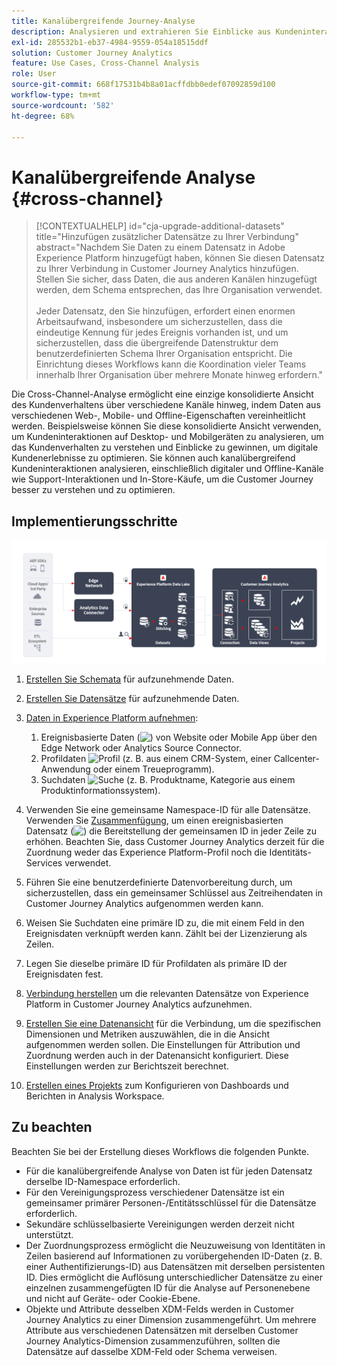 ```yaml
---
title: Kanalübergreifende Journey-Analyse
description: Analysieren und extrahieren Sie Einblicke aus Kundeninteraktionen über die Customer Journey.
exl-id: 285532b1-eb37-4984-9559-054a18515ddf
solution: Customer Journey Analytics
feature: Use Cases, Cross-Channel Analysis
role: User
source-git-commit: 668f17531b4b8a01acffdbb0edef07092859d100
workflow-type: tm+mt
source-wordcount: '582'
ht-degree: 68%

---
```


# Kanalübergreifende Analyse {#cross-channel}

<!-- markdownlint-disable MD034 -->

>[!CONTEXTUALHELP]
>id="cja-upgrade-additional-datasets"
>title="Hinzufügen zusätzlicher Datensätze zu Ihrer Verbindung"
>abstract="Nachdem Sie Daten zu einem Datensatz in Adobe Experience Platform hinzugefügt haben, können Sie diesen Datensatz zu Ihrer Verbindung in Customer Journey Analytics hinzufügen. Stellen Sie sicher, dass Daten, die aus anderen Kanälen hinzugefügt werden, dem Schema entsprechen, das Ihre Organisation verwendet.<br><br>Jeder Datensatz, den Sie hinzufügen, erfordert einen enormen Arbeitsaufwand, insbesondere um sicherzustellen, dass die eindeutige Kennung für jedes Ereignis vorhanden ist, und um sicherzustellen, dass die übergreifende Datenstruktur dem benutzerdefinierten Schema Ihrer Organisation entspricht. Die Einrichtung dieses Workflows kann die Koordination vieler Teams innerhalb Ihrer Organisation über mehrere Monate hinweg erfordern."

<!-- markdownlint-enable MD034 -->

Die Cross-Channel-Analyse ermöglicht eine einzige konsolidierte Ansicht des Kundenverhaltens über verschiedene Kanäle hinweg, indem Daten aus verschiedenen Web-, Mobile- und Offline-Eigenschaften vereinheitlicht werden. Beispielsweise können Sie diese konsolidierte Ansicht verwenden, um Kundeninteraktionen auf Desktop- und Mobilgeräten zu analysieren, um das Kundenverhalten zu verstehen und Einblicke zu gewinnen, um digitale Kundenerlebnisse zu optimieren. Sie können auch kanalübergreifend Kundeninteraktionen analysieren, einschließlich digitaler und Offline-Kanäle wie Support-Interaktionen und In-Store-Käufe, um die Customer Journey besser zu verstehen und zu optimieren.

## Implementierungsschritte

![Ablauf der Implementierungsschritte, wie in diesem Abschnitt beschrieben.](../assets/cca-architecture.png)

1. [Erstellen Sie Schemata](https://experienceleague.adobe.com/docs/experience-platform/xdm/tutorials/create-schema-ui.html?lang=de) für aufzunehmende Daten.
1. [Erstellen Sie Datensätze](https://experienceleague.adobe.com/docs/platform-learn/tutorials/data-ingestion/create-datasets-and-ingest-data.html?lang=de) für aufzunehmende Daten.
1. [Daten in Experience Platform aufnehmen](https://experienceleague.adobe.com/docs/platform-learn/tutorials/data-ingestion/understanding-data-ingestion.html?lang=de):
   1. Ereignisbasierte Daten (![) von ](https://spectrum.adobe.com/static/icons/workflow_18/Smock_Events_18_N.svg) Website oder Mobile App über den Edge Network oder Analytics Source Connector.
   2. Profildaten ![Profil](https://spectrum.adobe.com/static/icons/workflow_18/Smock_User_18_N.svg) (z. B. aus einem CRM-System, einer Callcenter-Anwendung oder einem Treueprogramm).
   3. Suchdaten ![Suche](https://spectrum.adobe.com/static/icons/workflow_18/Smock_Search_18_N.svg) (z. B. Produktname, Kategorie aus einem Produktinformationssystem).

1. Verwenden Sie eine gemeinsame Namespace-ID für alle Datensätze. Verwenden Sie [Zusammenfügung](../../stitching/overview.md), um einen ereignisbasierten Datensatz (![) ](https://spectrum.adobe.com/static/icons/workflow_18/Smock_DataRefresh_18_N.svg) die Bereitstellung der gemeinsamen ID in jeder Zeile zu erhöhen. Beachten Sie, dass Customer Journey Analytics derzeit für die Zuordnung weder das Experience Platform-Profil noch die Identitäts-Services verwendet.
1. Führen Sie eine benutzerdefinierte Datenvorbereitung durch, um sicherzustellen, dass ein gemeinsamer Schlüssel aus Zeitreihendaten in Customer Journey Analytics aufgenommen werden kann.
1. Weisen Sie Suchdaten eine primäre ID zu, die mit einem Feld in den Ereignisdaten verknüpft werden kann. Zählt bei der Lizenzierung als Zeilen.
1. Legen Sie dieselbe primäre ID für Profildaten als primäre ID der Ereignisdaten fest.
1. [Verbindung herstellen](../../connections/overview.md) um die relevanten Datensätze von Experience Platform in Customer Journey Analytics aufzunehmen.
1. [Erstellen Sie eine Datenansicht](/help/data-views/create-dataview.md) für die Verbindung, um die spezifischen Dimensionen und Metriken auszuwählen, die in die Ansicht aufgenommen werden sollen. Die Einstellungen für Attribution und Zuordnung werden auch in der Datenansicht konfiguriert. Diese Einstellungen werden zur Berichtszeit berechnet.
1. [Erstellen eines Projekts](/help/analysis-workspace/home.md) zum Konfigurieren von Dashboards und Berichten in Analysis Workspace.

## Zu beachten

Beachten Sie bei der Erstellung dieses Workflows die folgenden Punkte.

* Für die kanalübergreifende Analyse von Daten ist für jeden Datensatz derselbe ID-Namespace erforderlich.
* Für den Vereinigungsprozess verschiedener Datensätze ist ein gemeinsamer primärer Personen-/Entitätsschlüssel für die Datensätze erforderlich.
* Sekundäre schlüsselbasierte Vereinigungen werden derzeit nicht unterstützt.
* Der Zuordnungsprozess ermöglicht die Neuzuweisung von Identitäten in Zeilen basierend auf Informationen zu vorübergehenden ID-Daten (z. B. einer Authentifizierungs-ID) aus Datensätzen mit derselben persistenten ID. Dies ermöglicht die Auflösung unterschiedlicher Datensätze zu einer einzelnen zusammengefügten ID für die Analyse auf Personenebene und nicht auf Geräte- oder Cookie-Ebene.
* Objekte und Attribute desselben XDM-Felds werden in Customer Journey Analytics zu einer Dimension zusammengeführt. Um mehrere Attribute aus verschiedenen Datensätzen mit derselben Customer Journey Analytics-Dimension zusammenzuführen, sollten die Datensätze auf dasselbe XDM-Feld oder Schema verweisen.

